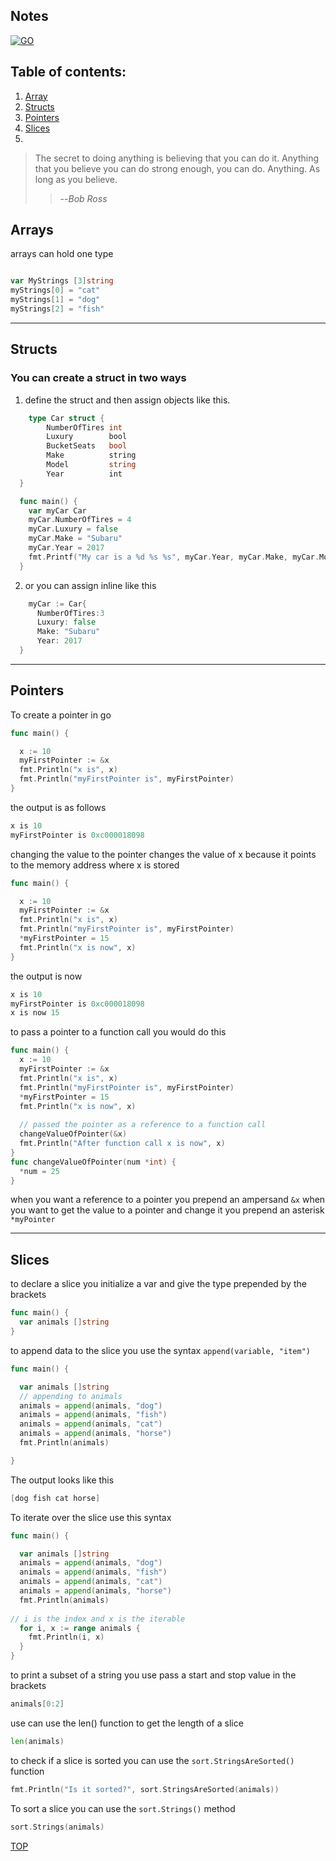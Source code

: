 ## Notes

[![GO](https://www.vhv.rs/dpng/d/53-533217_go-lenguaje-de-programacion-hd-png-download.png)](#https://go.dev/)

## Table of contents:

1. [Array](#arrays)
2. [Structs](#structs)
3. [Pointers](#pointers)
4. [Slices](#slices)
5. 

> The secret to doing anything is believing that you can do it. Anything that you believe you can do strong enough, you can do. Anything. As long as you believe.
> > --_Bob Ross_

  

## Arrays

arrays can hold one type

```go

var MyStrings [3]string
myStrings[0] = "cat"
myStrings[1] = "dog"
myStrings[2] = "fish"

```

---
## Structs

### You can create a struct in two ways

1. define the struct and then assign objects like this.
```go
    type Car struct {
	    NumberOfTires int
	    Luxury        bool
	    BucketSeats   bool
	    Make          string
	    Model         string
	    Year          int
  }

  func main() {
    var myCar Car
    myCar.NumberOfTires = 4
    myCar.Luxury = false
    myCar.Make = "Subaru"
    myCar.Year = 2017
    fmt.Printf("My car is a %d %s %s", myCar.Year, myCar.Make, myCar.Model)
  }
```

2. or you can assign inline like this
```go
    myCar := Car{
      NumberOfTires:3
      Luxury: false
      Make: "Subaru"
      Year: 2017
  }
```
---

## Pointers

To create a pointer in go
```go
func main() {

  x := 10
  myFirstPointer := &x
  fmt.Println("x is", x)
  fmt.Println("myFirstPointer is", myFirstPointer)
}
```

the output is as follows
```go
x is 10
myFirstPointer is 0xc000018098
```

changing the value to the pointer changes the value of x because it points to the memory address where x is stored

```go
func main() {

  x := 10
  myFirstPointer := &x
  fmt.Println("x is", x)
  fmt.Println("myFirstPointer is", myFirstPointer)
  *myFirstPointer = 15
  fmt.Println("x is now", x)
}
```
the output is now
```go
x is 10
myFirstPointer is 0xc000018098
x is now 15
```
to pass a pointer to a function call you would do this
```go
func main() {
  x := 10
  myFirstPointer := &x
  fmt.Println("x is", x)
  fmt.Println("myFirstPointer is", myFirstPointer)
  *myFirstPointer = 15
  fmt.Println("x is now", x)
  
  // passed the pointer as a reference to a function call
  changeValueOfPointer(&x)
  fmt.Println("After function call x is now", x)
}
func changeValueOfPointer(num *int) {
  *num = 25
}
```
when you want a reference to a pointer you prepend an ampersand ` &x `
when you want to get the value to a pointer and change it you prepend an asterisk ` *myPointer `

---
## Slices

to declare a slice you initialize a var and give the type prepended by the brackets

```go
func main() {
  var animals []string
}
```

to append data to the slice you use the syntax ` append(variable, "item") `
```go
func main() {

  var animals []string
  // appending to animals
  animals = append(animals, "dog")
  animals = append(animals, "fish")
  animals = append(animals, "cat")
  animals = append(animals, "horse")
  fmt.Println(animals)

}
```
The output looks like this
```go
[dog fish cat horse]    
```
To iterate over the slice use this syntax
```go
func main() {

  var animals []string
  animals = append(animals, "dog")
  animals = append(animals, "fish")
  animals = append(animals, "cat")
  animals = append(animals, "horse")
  fmt.Println(animals)
  
// i is the index and x is the iterable
  for i, x := range animals {
    fmt.Println(i, x)
  }
}
```

to print a subset of a string you use pass a start and stop value in the brackets
```go
animals[0:2]
```

use can use the len() function to get the length of a slice 
```go 
len(animals)
```

to check if a slice is sorted you can use the `sort.StringsAreSorted()` function
```go
fmt.Println("Is it sorted?", sort.StringsAreSorted(animals))
```

To sort a slice you can use the `sort.Strings()` method
```go
sort.Strings(animals)
```


[TOP](#notes)
















